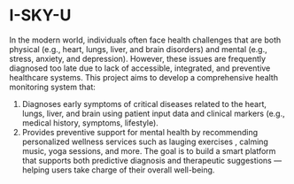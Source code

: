 # I-SKY-U
In the modern world, individuals often face health challenges that are both physical (e.g., heart, lungs, liver, and brain disorders) and mental (e.g., stress, anxiety, and depression). However, these issues are frequently diagnosed too late due to lack of accessible, integrated, and preventive healthcare systems.
This project aims to develop a comprehensive health monitoring system that:
1. Diagnoses early symptoms of critical diseases related to the heart, lungs, liver, and brain using patient input data and clinical markers (e.g., medical history, symptoms, lifestyle).
2. Provides preventive support for mental health by recommending personalized wellness services such as lauging exercises , calming music, yoga sessions, and more.
The goal is to build a smart platform that supports both predictive diagnosis and therapeutic suggestions — helping users take charge of their overall well-being.

